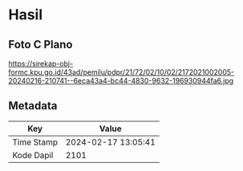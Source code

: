 # Hasil

## Foto C Plano

https://sirekap-obj-formc.kpu.go.id/43ad/pemilu/pdpr/21/72/02/10/02/2172021002005-20240216-210741--6eca43a4-bc44-4830-9632-196930944fa6.jpg


## Metadata

| Key        | Value               |
| ---------- | ------------------- |
| Time Stamp | 2024-02-17 13:05:41 |
| Kode Dapil | 2101                |



